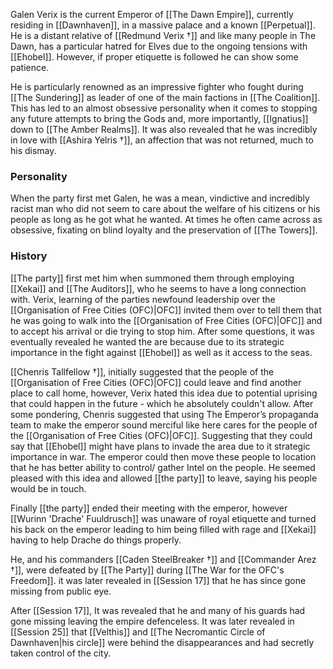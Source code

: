 Galen Verix is the current Emperor of [[The Dawn Empire]], currently residing in [[Dawnhaven]], in a massive palace and a known [[Perpetual]]. He is a distant relative of [[Redmund Verix †]] and like many people in The Dawn, has a particular hatred for Elves due to the ongoing tensions with [[Ehobel]]. However, if proper etiquette is followed he can show some patience. 

He is particularly renowned as an impressive fighter who fought during [[The Sundering]] as leader of one of the main factions in [[The Coalition]]. This has led to an almost obsessive personality when it comes to stopping any future attempts to bring the Gods and, more importantly, [[Ignatius]] down to [[The Amber Realms]]. It was also revealed that he was incredibly in love with [[Ashira Yelris †]], an affection that was not returned, much to his dismay. 

### Personality
When the party first met Galen, he was a mean, vindictive and incredibly racist man who did not seem to care about the welfare of his citizens or his people as long as he got what he wanted. At times he often came across as obsessive, fixating on blind loyalty and the preservation of [[The Towers]].

### History
[[The party]] first met him when summoned them through employing [[Xekai]] and [[The Auditors]], who he seems to have a long connection with. Verix, learning of the parties newfound leadership over the [[Organisation of Free Cities (OFC)|OFC]] invited them over to tell them that he was going to walk into the [[Organisation of Free Cities (OFC)|OFC]] and to accept his arrival or die trying to stop him. After some questions, it was eventually revealed he wanted the are because due to its strategic importance  in the fight against [[Ehobel]] as well as it access to the seas. 

[[Chenris Tallfellow †]], initially suggested that the people of the [[Organisation of Free Cities (OFC)|OFC]] could leave and find another place to call home, however, Verix hated this idea due to potential uprising that could happen in the future - which he absolutely couldn't allow. After some pondering, Chenris suggested that using The Emperor’s propaganda team to make the emperor sound merciful like here cares for the people of the [[Organisation of Free Cities (OFC)|OFC]]. Suggesting that they could say that [[Ehobel]] might have plans to invade the area due to it strategic importance in war. The emperor could then move these people to location that he has better ability to control/ gather Intel on the people. He seemed pleased with this idea and allowed [[the party]] to leave, saying his people would be in touch. 

Finally [[the party]] ended their meeting with the emperor, however [[Wurinn 'Drache' Fuuldrusch]] was unaware of royal etiquette and turned his back on the emperor leading to him being filled with rage and [[Xekai]] having to help Drache do things properly. 

He, and his commanders [[Caden SteelBreaker †]] and [[Commander Arez †]], were defeated by [[The Party]] during [[The War for the OFC's Freedom]]. it was later revealed in [[Session 17]] that he has since gone missing from public eye.

After [[Session 17]], It was revealed that he and many of his guards had gone missing leaving the empire defenceless. It was later revealed in [[Session 25]] that [[Velthis]] and [[The Necromantic Circle of Dawnhaven|his circle]] were behind the disappearances and had secretly taken control of the city. 
